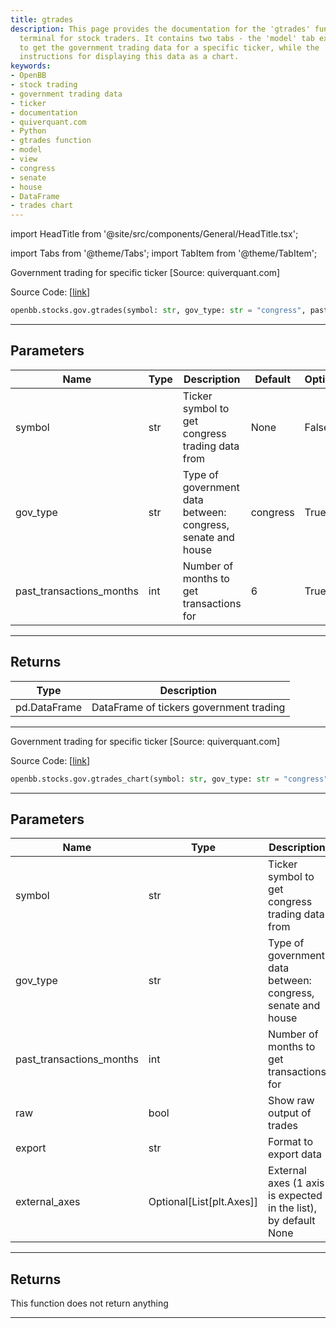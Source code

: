 ```yaml
---
title: gtrades
description: This page provides the documentation for the 'gtrades' function in OpenBB's
  terminal for stock traders. It contains two tabs - the 'model' tab explains how
  to get the government trading data for a specific ticker, while the 'view' tab provides
  instructions for displaying this data as a chart.
keywords:
- OpenBB
- stock trading
- government trading data
- ticker
- documentation
- quiverquant.com
- Python
- gtrades function
- model
- view
- congress
- senate
- house
- DataFrame
- trades chart
---
```


import HeadTitle from '@site/src/components/General/HeadTitle.tsx';

<HeadTitle title="gtrades - Gov - Stocks - Reference | OpenBB SDK Docs" />

import Tabs from '@theme/Tabs';
import TabItem from '@theme/TabItem';

<Tabs>
<TabItem value="model" label="Model" default>

Government trading for specific ticker [Source: quiverquant.com]

Source Code: [[link](https://github.com/OpenBB-finance/OpenBBTerminal/tree/main/openbb_terminal/stocks/government/quiverquant_model.py#L416)]

```python
openbb.stocks.gov.gtrades(symbol: str, gov_type: str = "congress", past_transactions_months: int = 6)
```

---

## Parameters

| Name | Type | Description | Default | Optional |
| ---- | ---- | ----------- | ------- | -------- |
| symbol | str | Ticker symbol to get congress trading data from | None | False |
| gov_type | str | Type of government data between: congress, senate and house | congress | True |
| past_transactions_months | int | Number of months to get transactions for | 6 | True |


---

## Returns

| Type | Description |
| ---- | ----------- |
| pd.DataFrame | DataFrame of tickers government trading |
---

</TabItem>
<TabItem value="view" label="Chart">

Government trading for specific ticker [Source: quiverquant.com]

Source Code: [[link](https://github.com/OpenBB-finance/OpenBBTerminal/tree/main/openbb_terminal/stocks/government/quiverquant_view.py#L331)]

```python
openbb.stocks.gov.gtrades_chart(symbol: str, gov_type: str = "congress", past_transactions_months: int = 6, raw: bool = False, export: str = "", external_axes: Optional[List[matplotlib.axes._axes.Axes]] = None)
```

---

## Parameters

| Name | Type | Description | Default | Optional |
| ---- | ---- | ----------- | ------- | -------- |
| symbol | str | Ticker symbol to get congress trading data from | None | False |
| gov_type | str | Type of government data between: congress, senate and house | congress | True |
| past_transactions_months | int | Number of months to get transactions for | 6 | True |
| raw | bool | Show raw output of trades | False | True |
| export | str | Format to export data |  | True |
| external_axes | Optional[List[plt.Axes]] | External axes (1 axis is expected in the list), by default None | None | True |


---

## Returns

This function does not return anything

---

</TabItem>
</Tabs>

